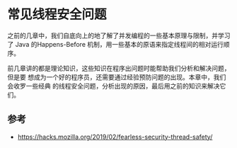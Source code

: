 # 常见线程安全问题

之前的几章中，我们自底向上的地了解了并发编程的一些基本原理与限制，并学习了
Java 的Happens-Before 机制，用一些基本的原语来指定线程间的相对运行顺序。

前几章讲的都是理论知识，这些知识在程序出问题时能帮助我们分析和解决问题，但是要
想成为一个好的程序员，还需要通过经验预防问题的出现。本章中，我们会收罗一些经典
的线程安全问题，分析出现的原因，最后用之前的知识来解决它们。

## 参考
- https://hacks.mozilla.org/2019/02/fearless-security-thread-safety/
